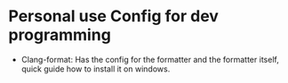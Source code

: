 # Personal use Config for dev programming

- Clang-format: Has the config for the formatter and the formatter itself, quick guide how to install it on windows.
